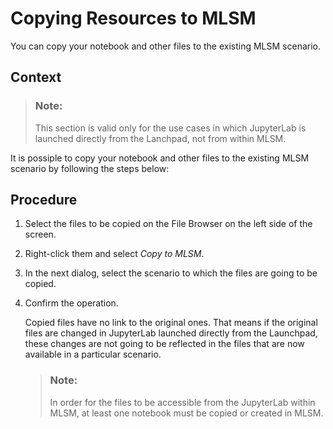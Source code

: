 <!-- loio2995272b5f9b445c8548a3af75e70616 -->

# Copying Resources to MLSM

You can copy your notebook and other files to the existing MLSM scenario.



## Context

> ### Note:  
> This section is valid only for the use cases in which JupyterLab is launched directly from the Lanchpad, not from within MLSM.

It is possiple to copy your notebook and other files to the existing MLSM scenario by following the steps below:



## Procedure

1.  Select the files to be copied on the File Browser on the left side of the screen.

2.  Right-click them and select *Copy to MLSM*.

3.  In the next dialog, select the scenario to which the files are going to be copied.

4.  Confirm the operation.

    Copied files have no link to the original ones. That means if the original files are changed in JupyterLab launched directly from the Launchpad, these changes are not going to be reflected in the files that are now available in a particular scenario.

    > ### Note:  
    > In order for the files to be accessible from the JupyterLab within MLSM, at least one notebook must be copied or created in MLSM.


